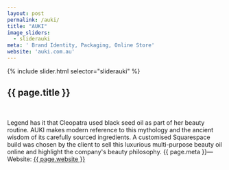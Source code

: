 ```yaml
---
layout: post
permalink: /auki/
title: "AUKI"
image_sliders:
  - sliderauki
meta: ' Brand Identity, Packaging, Online Store'
website: 'auki.com.au'
---
```

<section class="section fadeup clear">

<div class="col-5-8 float_left">
  <div id="slideshow">
  {% include slider.html selector="sliderauki" %}
  </div>
</div>

<div class="col-3-8 float_left">
  <div class="txt-left">
    <h2>{{ page.title }}</h2>
    <br>
    <p>Legend has it that Cleopatra used black seed oil as part of her beauty routine. AUKI makes modern reference to this mythology and the ancient wisdom of its carefully sourced ingredients. A customised Squarespace build was chosen by the client to sell this luxurious multi-purpose beauty oil online and highlight the company's beauty philosophy.
      <span class="meta">{{ page.meta }}&mdash; Website: <a href="http://{{ page.website }}">{{ page.website }}</a>
      </span>
    </p>
    </div>
</div>

</section>
